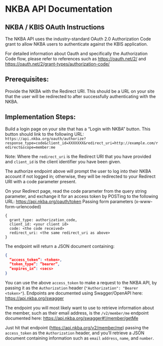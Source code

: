 # NKBA API Documentation

## NKBA / KBIS OAuth Instructions

The NKBA API uses the industry-standard OAuth 2.0 Authorization Code grant to allow NKBA users to authenticate against the KBIS application.

For detailed information about Oauth and specifically the Authorization Code flow, please refer to references such as https://oauth.net/2/ and https://oauth.net/2/grant-types/authorization-code/

## Prerequisites:

Provide the NKBA with the Redirect URI. This should be a URL on your site that the user will be redirected to after successfully authenticating with the NKBA.

## Implementation Steps:

Build a login page on your site that has a “Login with NKBA” button. This button should link to the following URL: `https://api.nkba.org/oauth/authorize?response_type=code&client_id=XXXXXXX&redirect_uri=http://example.com/redirect&scope=member:me`

Note: Where the `redirect_uri` is the Redirect URI that you have provided and `client_id` is the client identifier you have been given.

The authorize endpoint above will prompt the user to log into their NKBA account if not logged in; otherwise, they will be redirected to your Redirect URI with a code parameter present.

On your Redirect page, read the code parameter from the query string parameter, and exchange it for an access token by POSTing to the following URL:
https://api.nkba.org/oauth/token
Passing form parameters (x-www-form-urlencoded)

```
{ 
  grant_type: authorization_code,
  client_id: <your client id>
  code: <the code received>
  redirect_uri: <the same redirect_uri as above>
}
```

The endpoint will return a JSON document containing:

```json
{
  “access_token”: <token>,
  ”token_type”: ”bearer”,
  ”expires_in”: <secs>
}
```

You can use the above `access_token` to make a request to the NKBA API, by passing it as the `Authorization` header (`"Authorization": "Bearer <token>"`). Endpoints are documented using Swagger/OpenAPI here: https://api.nkba.org/swagger

The endpoint you will most likely want to use to retrieve information about the member, such as their email address, is the `/v2/member/me` endpoint documented here: https://api.nkba.org/swagger#!/member/getMe

Just hit that endpoint (https://api.nkba.org/v2/member/me) passing the `access_token` as the `Authorization` header, and you’ll retrieve a JSON document containing information such as `email` `address`, `name`, and `number`.

